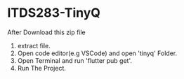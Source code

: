 # ITDS283-TinyQ
After Download this zip file
1. extract file.
2. Open code editor(e.g VSCode) and open 'tinyq' Folder.
3. Open Terminal and run 'flutter pub get'.
4. Run The Project.
